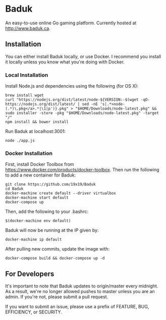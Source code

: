 # Baduk

An easy-to-use online Go gaming platform. Currently hosted at http://www.baduk.ca.

## Installation

You can either install Baduk locally, or use Docker. I recommend you install it locally unless you know what you're doing with Docker.

### Local Installation

Install Node.js and dependencies using the following (for OS X):

```
brew install wget
curl "https://nodejs.org/dist/latest/node-${VERSION:-$(wget -qO- https://nodejs.org/dist/latest/ | sed -nE 's|.*>node-(.*)\.pkg</a>.*|\1|p')}.pkg" > "$HOME/Downloads/node-latest.pkg" && sudo installer -store -pkg "$HOME/Downloads/node-latest.pkg" -target "/"
npm install && bower install
```

Run Baduk at localhost:3001:

```
node ./app.js
```

### Docker Installation

First, install Docker Toolbox from https://www.docker.com/products/docker-toolbox. Then run the following to add a new container for Baduk:

```
git clone https://github.com/19x19/Baduk
cd Baduk
docker-machine create default --driver virtualbox
docker-machine start default
docker-compose up
```

Then, add the following to your .bashrc:

```
$(docker-machine env default)
```

Baduk will now be running at the IP given by:

```
docker-machine ip default
```

After pulling new commits, update the image with:

```
docker-compose build && docker-compose up -d
```

## For Developers

It's important to note that Baduk updates to origin/master every midnight. As a result, we're no longer allowed pushes to master unless you are an admin. If you're not, please submit a pull request.

If you want to submit an issue, please use a prefix of FEATURE, BUG, EFFICIENCY, or SECURITY.
